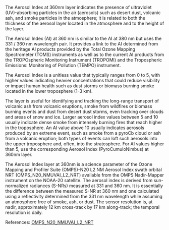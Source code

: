 The Aerosol Index at 360nm layer indicates the presence of ultraviolet (UV)-absorbing particles in the air (aerosols) such as desert dust, volcanic ash, and smoke particles in the atmosphere; it is related to both the thickness of the aerosol layer located in the atmosphere and to the height of the layer.

The Aerosol Index (AI) at 360 nm is similar to the AI at 380 nm but uses the 331 / 360 nm wavelength pair. It provides a link to the AI determined from the heritage AI products provided by the Total Ozone Mapping Spectrometer (TOMS) instruments as well as to the current AI products from the TROPOspheric Monitoring Instrument (TROPOMI) and the Tropospheric Emissions: Monitoring of Pollution (TEMPO) instrument.

The Aerosol Index is a unitless value that typically ranges from 0 to 5, with higher values indicating heavier concentrations that could reduce visibility or impact human health such as dust storms or biomass burning smoke located in the lower troposphere (1-3 km).

The layer is useful for identifying and tracking the long-range transport of volcanic ash from volcanic eruptions, smoke from wildfires or biomass burning events and dust from desert dust storms, even tracking over clouds and areas of snow and ice. Larger aerosol index values between 5 and 10 usually indicate dense smoke from intensely burning fires that reach higher in the troposphere. An AI value above 10 usually indicates aerosols produced by an extreme event, such as smoke from a pyroCb cloud or ash from a volcanic eruption; both types of events can loft such aerosols into the upper troposphere and, often, into the stratosphere. For AI values higher than 5, use the corresponding Aerosol Index (PyroCumuloNimbus) at 360nm layer.

The Aerosol Index layer at 360nm is a science parameter of the Ozone Mapping and Profiler Suite (OMPS)-N20 L2 NM Aerosol Index swath orbital NRT (OMPS_N20_NMUVAI_L2_NRT) available from the OMPS Nadir-Mapper instrument on the NOAA-20 satellite. The aerosol index is derived from sun-normalized radiances (S-NRs) measured at 331 and 360 nm. It is essentially the difference between the measured S-NR at 360 nm and one calculated using a reflectivity determined from the 331 nm wavelength while assuming an atmosphere free of smoke, ash, or dust.  The sensor resolution is, at nadir, approximately 12 km cross-track by 17 km along-track; the temporal resolution is daily.

References: [OMPS_N20_NMUVAI_L2_NRT](https://cmr.earthdata.nasa.gov/search/concepts/C3307847314-OMINRT.html)


